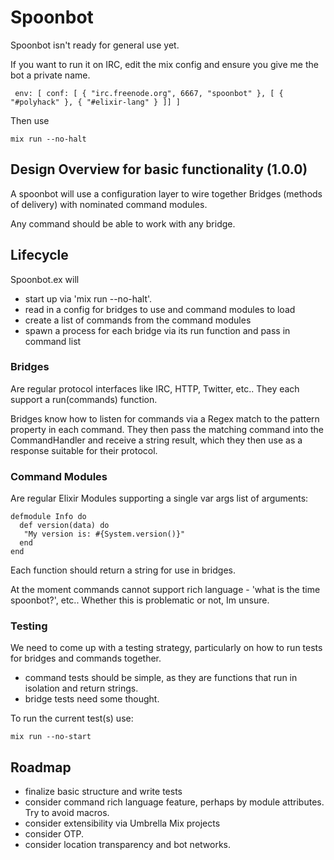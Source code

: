 # Spoonbot

Spoonbot isn't ready for general use yet.

If you want to run it on IRC, edit the mix config and ensure you give me the bot a private name.

```
 env: [ conf: [ { "irc.freenode.org", 6667, "spoonbot" }, [ { "#polyhack" }, { "#elixir-lang" } ]] ]
```

Then use

```
mix run --no-halt
```

## Design Overview for basic functionality (1.0.0)

A spoonbot will use a configuration layer to wire together Bridges (methods of delivery) with nominated command modules.

Any command should be able to work with any bridge.

## Lifecycle

Spoonbot.ex will

* start up via 'mix run --no-halt'.
* read in a config for bridges to use and command modules to load
* create a list of commands from the command modules
* spawn a process for each bridge via its run function and pass in command list


### Bridges

Are regular protocol interfaces like IRC, HTTP, Twitter, etc.. They each support a run(commands) function.

Bridges know how to listen for commands via a Regex match to the pattern property in each command. They then pass the matching command into the CommandHandler and receive a string result, which they then use as a response suitable for their protocol.

### Command Modules

Are regular Elixir Modules supporting a single var args list of arguments:

```
defmodule Info do
  def version(data) do
   "My version is: #{System.version()}"
  end
end
```

Each function should return a string for use in bridges.

At the moment commands cannot support rich language - 'what is the time spoonbot?', etc.. Whether this is problematic or not, Im unsure.

### Testing

We need to come up with a testing strategy, particularly on how to run tests for bridges and commands together.

* command tests should be simple, as they are functions that run in isolation and return strings.
* bridge tests need some thought.

To run the current test(s) use:

```
mix run --no-start
```

## Roadmap

* finalize basic structure and write tests
* consider command rich language feature, perhaps by module attributes. Try to avoid macros.
* consider extensibility via Umbrella Mix projects
* consider OTP.
* consider location transparency and bot networks.
